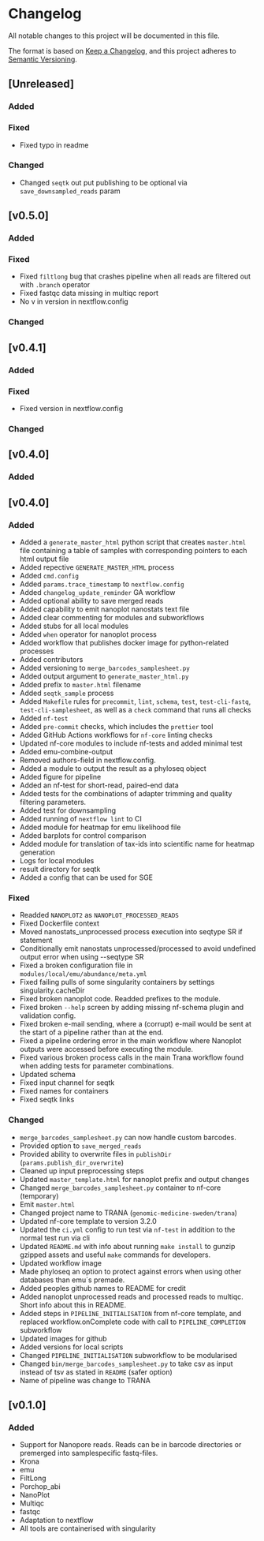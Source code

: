 # Changelog

All notable changes to this project will be documented in this file.

The format is based on [Keep a Changelog](https://keepachangelog.com/en/1.1.0/),
and this project adheres to [Semantic Versioning](https://semver.org/spec/v2.0.0.html).

## [Unreleased]

### Added

### Fixed

- Fixed typo in readme

### Changed

- Changed `seqtk` out put publishing to be optional via `save_downsampled_reads` param

## [v0.5.0]

### Added

### Fixed

- Fixed `filtlong` bug that crashes pipeline when all reads are filtered out with `.branch` operator
- Fixed fastqc data missing in multiqc report
- No v in version in nextflow.config

### Changed

## [v0.4.1]

### Added

### Fixed

- Fixed version in nextflow.config

### Changed

## [v0.4.0]

### Added

## [v0.4.0]

### Added

- Added a `generate_master_html` python script that creates `master.html` file
  containing a table of samples with corresponding pointers to each html output
  file
- Added repective `GENERATE_MASTER_HTML` process
- Added `cmd.config`
- Added `params.trace_timestamp` to `nextflow.config`
- Added `changelog_update_reminder` GA workflow
- Added optional ability to save merged reads
- Added capability to emit nanoplot nanostats text file
- Added clear commenting for modules and subworkflows
- Added stubs for all local modules
- Added `when` operator for nanoplot process
- Added workflow that publishes docker image for python-related processes
- Added contributors
- Added versioning to `merge_barcodes_samplesheet.py`
- Added output argument to `generate_master_html.py`
- Added prefix to `master.html` filename
- Added `seqtk_sample` process
- Added `Makefile` rules for `precommit`, `lint`, `schema`, `test`,
  `test-cli-fastq`, `test-cli-samplesheet`, as well as a `check` command that
  runs all checks
- Added `nf-test`
- Added `pre-commit` checks, which includes the `prettier` tool
- Added GitHub Actions workflows for `nf-core` linting checks
- Updated nf-core modules to include nf-tests and added minimal test
- Added emu-combine-output
- Removed authors-field in nextflow.config.
- Added a module to output the result as a phyloseq object
- Added figure for pipeline
- Added an nf-test for short-read, paired-end data
- Added tests for the combinations of adapter trimming and quality filtering parameters.
- Added test for downsampling
- Added running of `nextflow lint` to CI
- Added module for heatmap for emu likelihood file
- Added barplots for control comparison
- Added module for translation of tax-ids into scientific name for heatmap generation
- Logs for local modules
- result directory for seqtk
- Added a config that can be used for SGE

### Fixed

- Readded `NANOPLOT2` as `NANOPLOT_PROCESSED_READS`
- Fixed Dockerfile context
- Moved nanostats_unprocessed process execution into seqtype SR if statement
- Conditionally emit nanostats unprocessed/processed to avoid undefined output error when using --seqtype SR
- Fixed a broken configuration file in `modules/local/emu/abundance/meta.yml`
- Fixed failing pulls of some singularity containers by settings singularity.cacheDir
- Fixed broken nanoplot code. Readded prefixes to the module.
- Fixed broken `--help` screen by adding missing nf-schema plugin and validation config.
- Fixed broken e-mail sending, where a (corrupt) e-mail would be sent at the start of a pipeline rather than at the end.
- Fixed a pipeline ordering error in the main workflow where Nanoplot outputs were accessed before executing the module.
- Fixed various broken process calls in the main Trana workflow found when adding tests for parameter combinations.
- Updated schema
- Fixed input channel for seqtk
- Fixed names for containers
- Fixed seqtk links

### Changed

- `merge_barcodes_samplesheet.py` can now handle custom barcodes.
- Provided option to `save_merged_reads`
- Provided ability to overwrite files in `publishDir` (`params.publish_dir_overwrite`)
- Cleaned up input preprocessing steps
- Updated `master_template.html` for nanoplot prefix and output changes
- Changed `merge_barcodes_samplesheet.py` container to nf-core (temporary)
- Emit `master.html`
- Changed project name to TRANA (`genomic-medicine-sweden/trana`)
- Updated nf-core template to version 3.2.0
- Updated the `ci.yml` config to run test via `nf-test` in addition to the normal test run via cli
- Updated `README.md` with info about running `make install` to gunzip gzipped
  assets and useful `make` commands for developers.
- Updated workflow image
- Made phyloseq an option to protect against errors when using other databases than emu´s premade.
- Added peoples github names to README for credit
- Added nanoplot unprocessed reads and processed reads to multiqc. Short info about this in README.
- Added steps in `PIPELINE_INITIALISATION` from nf-core template, and replaced workflow.onComplete code
  with call to `PIPELINE_COMPLETION` subworkflow
- Updated images for github
- Added versions for local scripts
- Changed `PIPELINE_INITIALISATION` subworkflow to be modularised
- Changed `bin/merge_barcodes_samplesheet.py` to take csv as input instead of tsv as stated in `README` (safer option)
- Name of pipeline was change to TRANA

## [v0.1.0]

### Added

- Support for Nanopore reads. Reads can be in barcode directories or premerged into samplespecific fastq-files.
- Krona
- emu
- FiltLong
- Porchop_abi
- NanoPlot
- Multiqc
- fastqc
- Adaptation to nextflow
- All tools are containerised with singularity
